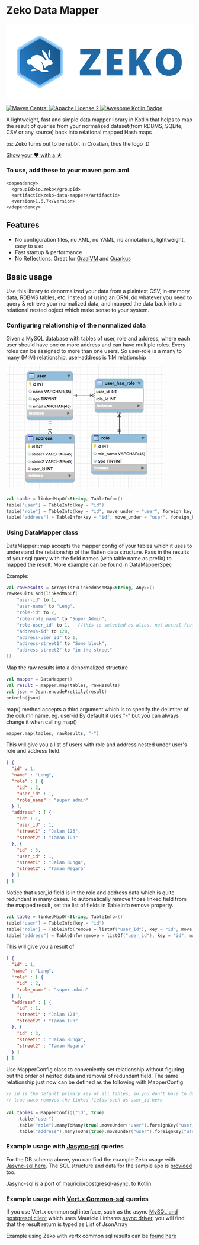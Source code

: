 
# Zeko Data Mapper
![alt Zeko Data Mapper](./docs/assets/zeko-rabbit.svg "Zeko lightweight data mapper")

<p align="left">
    <a href="https://search.maven.org/search?q=g:%22io.zeko%22">
        <img src="https://img.shields.io/maven-central/v/io.zeko/zeko-data-mapper.svg?label=Maven%20Central" alt="Maven Central" />
    </a>
    <a href="LICENSE">
        <img src="https://img.shields.io/badge/license-Apache%202-blue.svg?maxAge=2592000" alt="Apache License 2" />
    </a>
    <a href="https://github.com/KotlinBy/awesome-kotlin">
        <img src="https://kotlin.link/awesome-kotlin.svg" alt="Awesome Kotlin Badge" />
    </a>
</p>

A lightweight, fast and simple data mapper library in Kotlin that helps to map the result of queries from your normalized dataset(from RDBMS, SQLite, CSV or any source) back into relational mapped Hash maps

ps: Zeko turns out to be rabbit in Croatian, thus the logo :D

[Show your ❤ with a ★](https://github.com/darkredz/Zeko-Data-Mapper/stargazers)

### To use, add these to your maven pom.xml

    <dependency>
      <groupId>io.zeko</groupId>
      <artifactId>zeko-data-mapper</artifactId>
      <version>1.6.7</version>
    </dependency>
    
    
## Features
- No configuration files, no XML, no YAML, no annotations, lightweight, easy to use
- Fast startup & performance
- No Reflections. Great for [GraalVM](https://www.graalvm.org/) and [Quarkus](https://quarkus.io/)
    
## Basic usage
Use this library to denormalized your data from a plaintext CSV, in-memory data, RDBMS tables, etc.
Instead of using an ORM, do whatever you need to query & retrieve your normalized data, and mapped the data back 
into a relational nested object which make sense to your system.

### Configuring relationship of the normalized data
Given a MySQL database with tables of user, role and address, where each user should have one or more address and can have multiple roles. Every roles can be assigned to more than one users. So user-role is a many to many (M:M) relationship, user-address is 1:M relationship

![alt relationship between tables](./docs/assets/zeko-test-schema.jpg "Relationship between tables")
 

```kotlin
val table = linkedMapOf<String, TableInfo>()
table["user"] = TableInfo(key = "id")
table["role"] = TableInfo(key = "id", move_under = "user", foreign_key = "user_id", many_to_many = true)
table["address"] = TableInfo(key = "id", move_under = "user", foreign_key = "user_id", many_to_one = true) 
```

### Using DataMapper class
DataMapper::map accepts the mapper config of your tables which it uses to understand the relationship of the flatten data structure.
Pass in the results of your sql query with the field names (with table name as prefix) to mapped the result.
More example can be found in [DataMapperSpec](https://github.com/darkredz/Zeko-Data-Mapper/blob/master/src/test/kotlin/com.zeko.model/DataMapperSpec.kt)

Example:
```kotlin
val rawResults = ArrayList<LinkedHashMap<String, Any>>()
rawResults.add(linkedMapOf(
    "user-id" to 1,
    "user-name" to "Leng",
    "role-id" to 2,
    "role-role_name" to "Super Admin",
    "role-user_id" to 1,   //this is selected as alias, not actual field in table. To be used with the mapper
    "address-id" to 128,
    "address-user_id" to 1,
    "address-street1" to "Some block",
    "address-street2" to "in the street"
))
```
Map the raw results into a denormalized structure
```kotlin
val mapper = DataMapper()
val result = mapper.map(tables, rawResults)
val json = Json.encodePrettily(result)
println(json)
```

map() method accepts a third argument which is to specify the delimiter of the column name, eg. user-id
By default it uses "-" but you can always change it when calling map()
```kotlin
mapper.map(tables, rawResults, "-")

```

This will give you a list of users with role and address nested under user's role and address field.
```json
[ {
  "id" : 1,
  "name" : "Leng",
  "role" : [ {
    "id" : 2,
    "user_id" : 1,
    "role_name" : "super admin"
  } ],
  "address" : [ {
    "id" : 1,
    "user_id" : 1,
    "street1" : "Jalan 123",
    "street2" : "Taman Tun"
  }, {
    "id" : 3,
    "user_id" : 1,
    "street1" : "Jalan Bunga",
    "street2" : "Taman Negara"
  } ]
} ]
``` 
 
 Notice that user_id field is in the role and address data which is quite redundant in many cases. 
 To automatically remove those linked field from the mapped result, set the list of fields in TableInfo remove property.
 ```kotlin
 val table = linkedMapOf<String, TableInfo>()
 table["user"] = TableInfo(key = "id")
 table["role"] = TableInfo(remove = listOf("user_id"), key = "id", move_under = "user", foreign_key = "user_id", many_to_many = true)
 table["address"] = TableInfo(remove = listOf("user_id"), key = "id", move_under = "user", foreign_key = "user_id", many_to_one = true) 
 ```

This will give you a result of
```json
[ {
  "id" : 1,
  "name" : "Leng",
  "role" : [ {
    "id" : 2,
    "role_name" : "super admin"
  } ],
  "address" : [ {
    "id" : 1,
    "street1" : "Jalan 123",
    "street2" : "Taman Tun"
  }, {
    "id" : 3,
    "street1" : "Jalan Bunga",
    "street2" : "Taman Negara"
  } ]
} ]
```

Use MapperConfig class to conveniently set relationship without figuring out the order of nested data and removal of redundant field.
The same relationship just now can be defined as the following with MapperConfig
```kotlin
// id is the default primary key of all tables, so you don't have to define for every table
// true auto removes the linked fields such as user_id here

val tables = MapperConfig("id", true)  
    .table("user")
    .table("role").manyToMany(true).moveUnder("user").foreignKey("user_id")
    .table("address").manyToOne(true).moveUnder("user").foreignKey("user_id")
```

### Example usage with [Jasync-sql](https://github.com/jasync-sql/jasync-sql) queries
For the DB schema above, you can find the example Zeko usage with [Jasync-sql here](https://github.com/darkredz/Zeko-Data-Mapper/blob/dev/examples/zeko-vertx-query/src/main/kotlin/com/zeko/example/MainVerticle.kt#L35).
The SQL structure and data for the sample app is [provided](https://github.com/darkredz/Zeko-Data-Mapper/tree/dev/examples/sql) too.

Jasync-sql is a port of [mauricio/postgresql-async](https://github.com/mauricio/postgresql-async), to Kotlin.

### Example usage with [Vert.x Common-sql](http://vertx.io/docs/vertx-sql-common/kotlin) queries
If you use Vert.x common sql interface, such as the async [MySQL and postgresql client](https://vertx.io/docs/vertx-mysql-postgresql-client/java/)
which uses Mauricio Linhares [async driver](https://github.com/mauricio/postgresql-async), you will find that the result return is typed as List of JsonArray

Example using Zeko with vertx common sql results can be [found here](https://github.com/darkredz/Zeko-Data-Mapper/blob/dev/examples/zeko-vertx-query/src/main/kotlin/com/zeko/example/MainVerticle.kt#L112)

